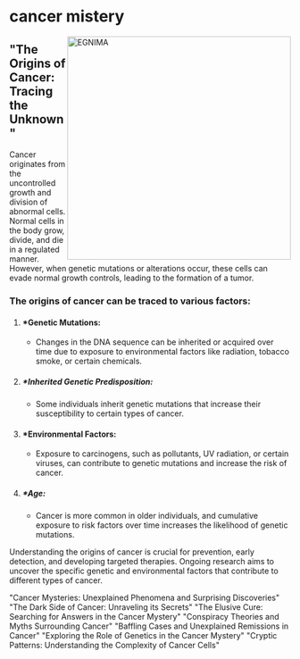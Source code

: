 # cancer mistery
<img src="https://blog.aacr.org/wp-content/uploads/2015/06/EGFR-300x225.png" alt="EGNIMA" width="400" style="float: right;">

## "The Origins of Cancer: Tracing the Unknown"
Cancer originates from the uncontrolled growth and division of abnormal cells. Normal cells in the body grow, divide, and die in a regulated manner. However, when genetic mutations or alterations occur, these cells can evade normal growth controls, leading to the formation of a tumor.

###  The origins of cancer can be traced to various factors:

1. #### *Genetic Mutations:
   * Changes in the DNA sequence can be inherited or acquired over time due to exposure to environmental factors like radiation, tobacco smoke, or certain chemicals.

3. ##### *Inherited Genetic Predisposition:
   * Some individuals inherit genetic mutations that increase their susceptibility to certain types of cancer.

4. #### *Environmental Factors:
   * Exposure to carcinogens, such as pollutants, UV radiation, or certain viruses, can contribute to genetic mutations and increase the risk of cancer.

5. ##### *Age:
   * Cancer is more common in older individuals, and cumulative exposure to risk factors over time increases the likelihood of genetic mutations.

Understanding the origins of cancer is crucial for prevention, early detection, and developing targeted therapies. Ongoing research aims to uncover the specific genetic and environmental factors that contribute to different types of cancer.

"Cancer Mysteries: Unexplained Phenomena and Surprising Discoveries"
"The Dark Side of Cancer: Unraveling its Secrets"
"The Elusive Cure: Searching for Answers in the Cancer Mystery"
"Conspiracy Theories and Myths Surrounding Cancer"
"Baffling Cases and Unexplained Remissions in Cancer"
"Exploring the Role of Genetics in the Cancer Mystery"
"Cryptic Patterns: Understanding the Complexity of Cancer Cells"




